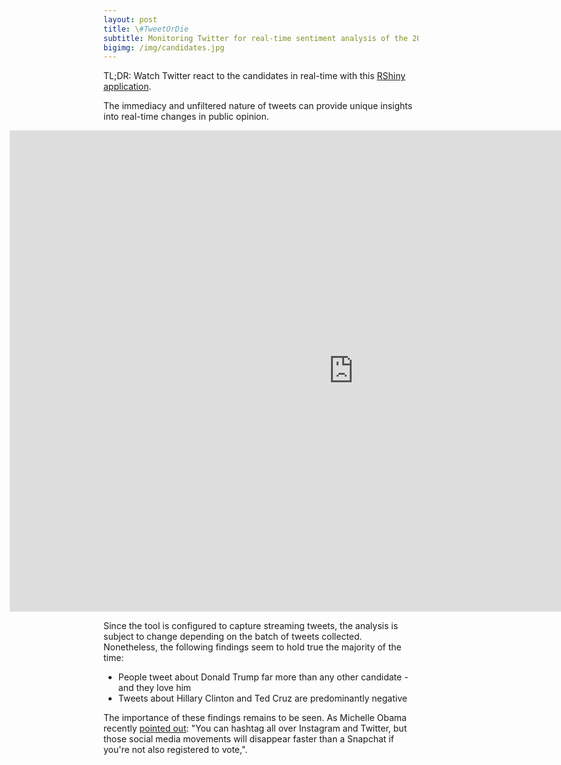 ```yaml
---
layout: post
title: \#TweetOrDie
subtitle: Monitoring Twitter for real-time sentiment analysis of the 2016 U.S. presidential candidates
bigimg: /img/candidates.jpg
---
```


TL;DR: Watch Twitter react to the candidates in real-time with this [RShiny application](http://52.38.152.177:3838/Campaign/).

The immediacy and unfiltered nature of tweets can provide unique insights into real-time changes in public opinion.

<iframe id="Campaign" src="http://52.38.152.177:3838/Campaign/" style="border: none; width: 1100px; height:770px; margin-left:-150px" frameborder="0"></iframe>

Since the tool is configured to capture streaming tweets, the analysis is subject to change depending on the batch of tweets collected. Nonetheless, the following findings seem to hold true the majority of the time:

* People tweet about Donald Trump far more than any other candidate - and they love him
* Tweets about Hillary Clinton and Ted Cruz are predominantly negative

The importance of these findings remains to be seen. As Michelle Obama recently [pointed out](http://www.cnn.com/2016/04/23/politics/michelle-obama-commencement-speech/): "You can hashtag all over Instagram and Twitter, but those social media movements will disappear faster than a Snapchat if you're not also registered to vote,". 
